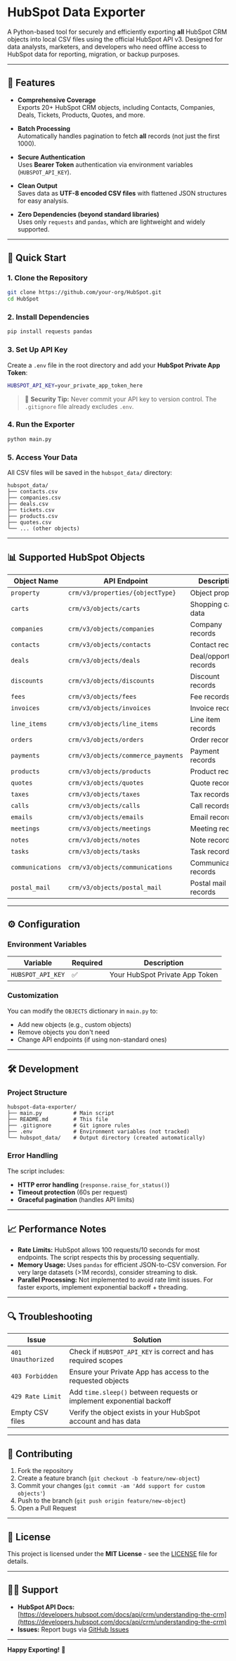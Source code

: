 # HubSpot Data Exporter

A Python-based tool for securely and efficiently exporting **all** HubSpot CRM objects into local CSV files using the official HubSpot API v3. Designed for data analysts, marketers, and developers who need offline access to HubSpot data for reporting, migration, or backup purposes.

---

## 📌 Features

- **Comprehensive Coverage**  
  Exports 20+ HubSpot CRM objects, including Contacts, Companies, Deals, Tickets, Products, Quotes, and more.

- **Batch Processing**  
  Automatically handles pagination to fetch **all** records (not just the first 1000).

- **Secure Authentication**  
  Uses **Bearer Token** authentication via environment variables (`HUBSPOT_API_KEY`).

- **Clean Output**  
  Saves data as **UTF-8 encoded CSV files** with flattened JSON structures for easy analysis.

- **Zero Dependencies (beyond standard libraries)**  
  Uses only `requests` and `pandas`, which are lightweight and widely supported.

---

## 🚀 Quick Start

### 1. Clone the Repository
```bash
git clone https://github.com/your-org/HubSpot.git
cd HubSpot
```

### 2. Install Dependencies
```bash
pip install requests pandas
```

### 3. Set Up API Key
Create a `.env` file in the root directory and add your **HubSpot Private App Token**:
```bash
HUBSPOT_API_KEY=your_private_app_token_here
```

> 🔐 **Security Tip:** Never commit your API key to version control. The `.gitignore` file already excludes `.env`.

### 4. Run the Exporter
```bash
python main.py
```

### 5. Access Your Data
All CSV files will be saved in the `hubspot_data/` directory:
```
hubspot_data/
├── contacts.csv
├── companies.csv
├── deals.csv
├── tickets.csv
├── products.csv
├── quotes.csv
└── ... (other objects)
```

---

## 📊 Supported HubSpot Objects

| Object Name       | API Endpoint                          | Description                          |
|-------------------|----------------------------------------|--------------------------------------|
| `property`           | `crm/v3/properties/{objectType}`                | Object property                   |
| `carts`           | `crm/v3/objects/carts`                | Shopping cart data                   |
| `companies`       | `crm/v3/objects/companies`            | Company records                      |
| `contacts`        | `crm/v3/objects/contacts`             | Contact records                      |
| `deals`           | `crm/v3/objects/deals`                | Deal/opportunity records             |
| `discounts`       | `crm/v3/objects/discounts`            | Discount records                     |
| `fees`            | `crm/v3/objects/fees`                 | Fee records                          |
| `invoices`        | `crm/v3/objects/invoices`             | Invoice records                      |
| `line_items`      | `crm/v3/objects/line_items`           | Line item records                    |
| `orders`          | `crm/v3/objects/orders`               | Order records                        |
| `payments`        | `crm/v3/objects/commerce_payments`    | Payment records                      |
| `products`        | `crm/v3/objects/products`             | Product records                      |
| `quotes`          | `crm/v3/objects/quotes`               | Quote records                        |
| `taxes`           | `crm/v3/objects/taxes`                | Tax records                          |
| `calls`           | `crm/v3/objects/calls`                | Call records                         |
| `emails`          | `crm/v3/objects/emails`               | Email records                        |
| `meetings`        | `crm/v3/objects/meetings`             | Meeting records                      |
| `notes`           | `crm/v3/objects/notes`                | Note records                         |
| `tasks`           | `crm/v3/objects/tasks`                | Task records                         |
| `communications`  | `crm/v3/objects/communications`       | Communication records                |
| `postal_mail`     | `crm/v3/objects/postal_mail`          | Postal mail records                  |

---

## ⚙️ Configuration

### Environment Variables
| Variable         | Required | Description                          |
|------------------|----------|--------------------------------------|
| `HUBSPOT_API_KEY`| ✅       | Your HubSpot Private App Token       |

### Customization
You can modify the `OBJECTS` dictionary in `main.py` to:
- Add new objects (e.g., custom objects)
- Remove objects you don't need
- Change API endpoints (if using non-standard ones)

---

## 🛠️ Development

### Project Structure
```
hubspot-data-exporter/
├── main.py          # Main script
├── README.md        # This file
├── .gitignore       # Git ignore rules
├── .env             # Environment variables (not tracked)
└── hubspot_data/    # Output directory (created automatically)
```

### Error Handling
The script includes:
- **HTTP error handling** (`response.raise_for_status()`)
- **Timeout protection** (60s per request)
- **Graceful pagination** (handles API limits)

---

## 📈 Performance Notes

- **Rate Limits:** HubSpot allows 100 requests/10 seconds for most endpoints. The script respects this by processing sequentially.
- **Memory Usage:** Uses `pandas` for efficient JSON-to-CSV conversion. For very large datasets (>1M records), consider streaming to disk.
- **Parallel Processing:** Not implemented to avoid rate limit issues. For faster exports, implement exponential backoff + threading.

---

## 🔍 Troubleshooting

| Issue                          | Solution                                                                 |
|--------------------------------|--------------------------------------------------------------------------|
| `401 Unauthorized`             | Check if `HUBSPOT_API_KEY` is correct and has required scopes             |
| `403 Forbidden`                | Ensure your Private App has access to the requested objects               |
| `429 Rate Limit`               | Add `time.sleep()` between requests or implement exponential backoff      |
| Empty CSV files                | Verify the object exists in your HubSpot account and has data           |

---

## 🤝 Contributing

1. Fork the repository
2. Create a feature branch (`git checkout -b feature/new-object`)
3. Commit your changes (`git commit -am 'Add support for custom objects'`)
4. Push to the branch (`git push origin feature/new-object`)
5. Open a Pull Request

---

## 📄 License

This project is licensed under the **MIT License** - see the [LICENSE](LICENSE) file for details.

---

## 🙋‍♂️ Support

- **HubSpot API Docs:** [https://developers.hubspot.com/docs/api/crm/understanding-the-crm](https://developers.hubspot.com/docs/api/crm/understanding-the-crm)
- **Issues:** Report bugs via [GitHub Issues](https://github.com/your-org/hubspot-data-exporter/issues)

---

**Happy Exporting!** 🎉
